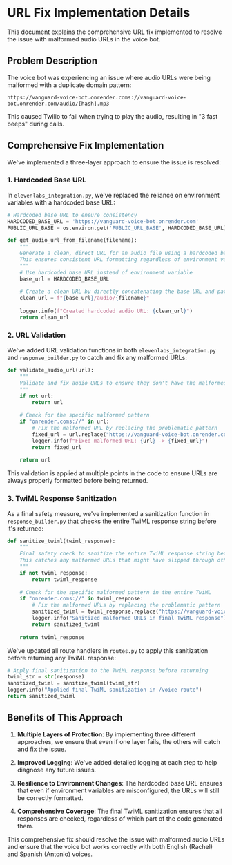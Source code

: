 # URL Fix Implementation Details

This document explains the comprehensive URL fix implemented to resolve the issue with malformed audio URLs in the voice bot.

## Problem Description

The voice bot was experiencing an issue where audio URLs were being malformed with a duplicate domain pattern:

```
https://vanguard-voice-bot.onrender.coms://vanguard-voice-bot.onrender.com/audio/[hash].mp3
```

This caused Twilio to fail when trying to play the audio, resulting in "3 fast beeps" during calls.

## Comprehensive Fix Implementation

We've implemented a three-layer approach to ensure the issue is resolved:

### 1. Hardcoded Base URL

In `elevenlabs_integration.py`, we've replaced the reliance on environment variables with a hardcoded base URL:

```python
# Hardcoded base URL to ensure consistency
HARDCODED_BASE_URL = 'https://vanguard-voice-bot.onrender.com'
PUBLIC_URL_BASE = os.environ.get('PUBLIC_URL_BASE', HARDCODED_BASE_URL)

def get_audio_url_from_filename(filename):
    """
    Generate a clean, direct URL for an audio file using a hardcoded base URL.
    This ensures consistent URL formatting regardless of environment variables.
    """
    # Use hardcoded base URL instead of environment variable
    base_url = HARDCODED_BASE_URL
    
    # Create a clean URL by directly concatenating the base URL and path
    clean_url = f"{base_url}/audio/{filename}"
    
    logger.info(f"Created hardcoded audio URL: {clean_url}")
    return clean_url
```

### 2. URL Validation

We've added URL validation functions in both `elevenlabs_integration.py` and `response_builder.py` to catch and fix any malformed URLs:

```python
def validate_audio_url(url):
    """
    Validate and fix audio URLs to ensure they don't have the malformed pattern.
    """
    if not url:
        return url
    
    # Check for the specific malformed pattern
    if "onrender.coms://" in url:
        # Fix the malformed URL by replacing the problematic pattern
        fixed_url = url.replace("https://vanguard-voice-bot.onrender.coms://", "https://")
        logger.info(f"Fixed malformed URL: {url} -> {fixed_url}")
        return fixed_url
    
    return url
```

This validation is applied at multiple points in the code to ensure URLs are always properly formatted before being returned.

### 3. TwiML Response Sanitization

As a final safety measure, we've implemented a sanitization function in `response_builder.py` that checks the entire TwiML response string before it's returned:

```python
def sanitize_twiml(twiml_response):
    """
    Final safety check to sanitize the entire TwiML response string before returning it.
    This catches any malformed URLs that might have slipped through other validation layers.
    """
    if not twiml_response:
        return twiml_response
    
    # Check for the specific malformed pattern in the entire TwiML
    if "onrender.coms://" in twiml_response:
        # Fix the malformed URLs by replacing the problematic pattern
        sanitized_twiml = twiml_response.replace("https://vanguard-voice-bot.onrender.coms://", "https://")
        logger.info("Sanitized malformed URLs in final TwiML response")
        return sanitized_twiml
    
    return twiml_response
```

We've updated all route handlers in `routes.py` to apply this sanitization before returning any TwiML response:

```python
# Apply final sanitization to the TwiML response before returning
twiml_str = str(response)
sanitized_twiml = sanitize_twiml(twiml_str)
logger.info("Applied final TwiML sanitization in /voice route")
return sanitized_twiml
```

## Benefits of This Approach

1. **Multiple Layers of Protection**: By implementing three different approaches, we ensure that even if one layer fails, the others will catch and fix the issue.

2. **Improved Logging**: We've added detailed logging at each step to help diagnose any future issues.

3. **Resilience to Environment Changes**: The hardcoded base URL ensures that even if environment variables are misconfigured, the URLs will still be correctly formatted.

4. **Comprehensive Coverage**: The final TwiML sanitization ensures that all responses are checked, regardless of which part of the code generated them.

This comprehensive fix should resolve the issue with malformed audio URLs and ensure that the voice bot works correctly with both English (Rachel) and Spanish (Antonio) voices.
